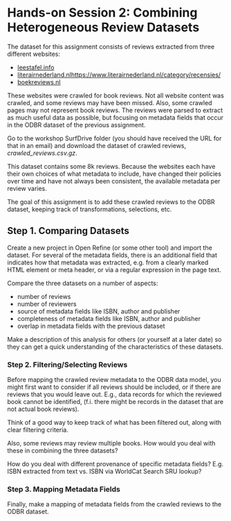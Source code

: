 # Hands-on Session 2: Combining Heterogeneous Review Datasets

The dataset for this assignment consists of reviews extracted from three different websites:

- [leestafel.info](http://leestafel.info/)
- [literairnederland.nl]()https://www.literairnederland.nl/category/recensies/
- [boekreviews.nl](http://www.boekreviews.nl/)

These websites were crawled for book reviews. Not all website content was crawled, and some reviews may have been missed. Also, some crawled pages may not represent book reviews. The reviews were parsed to extract as much useful data as possible, but focusing on metadata fields that occur in the ODBR dataset of the previous assignment.

Go to the workshop SurfDrive folder (you should have received the URL for that in an email) and download the dataset of crawled reviews, *crawled_reviews.csv.gz*.

This dataset contains some 8k reviews. Because the websites each have their own choices of what metadata to include, have changed their policies over time and have not always been consistent, the available metadata per review varies. 

The goal of this assignment is to add these crawled reviews to the ODBR dataset, keeping track of transformations, selections, etc.

## Step 1. Comparing Datasets

Create a new project in Open Refine (or some other tool) and import the dataset. For several of the metadata fields, there is an additional field that indicates how that metadata was extracted, e.g. from a clearly marked HTML element or meta header, or via a regular expression in the page text. 

Compare the three datasets on a number of aspects:

- number of reviews
- number of reviewers
- source of metadata fields like ISBN, author and publisher
- completeness of metadata fields like ISBN, author and publisher
- overlap in metadata fields with the previous dataset

Make a description of this analysis for others (or yourself at a later date) so they can get a quick understanding of the characteristics of these datasets.

### Step 2. Filtering/Selecting Reviews

Before mapping the crawled review metadata to the ODBR data model, you might first want to consider if all reviews should be included, or if there are reviews that you would leave out. E.g., data records for which the reviewed book cannot be identified, (f.i. there might be records in the dataset that are not actual book reviews).

Think of a good way to keep track of what has been filtered out, along with clear filtering criteria.

Also, some reviews may review multiple books. How would you deal with these in combining the three datasets?

How do you deal with different provenance of specific metadata fields? E.g. ISBN extracted from text vs. ISBN via WorldCat Search SRU lookup?

### Step 3. Mapping Metadata Fields

Finally, make a mapping of metadata fields from the crawled reviews to the ODBR dataset. 



